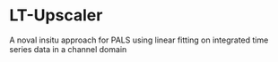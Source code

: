 # LT-Upscaler
A noval insitu approach for PALS using linear fitting on integrated time series data in a channel domain
